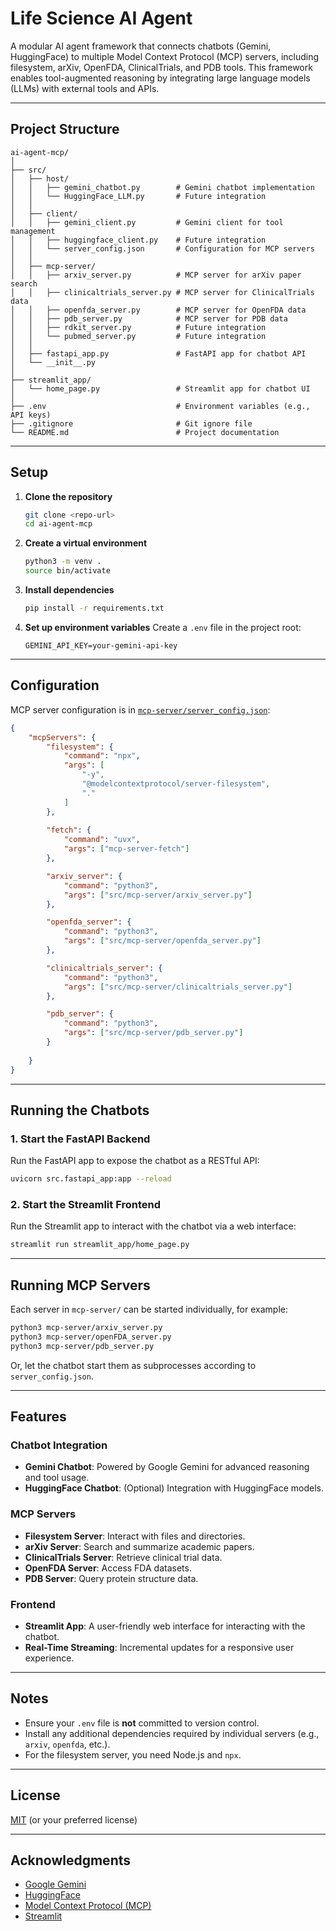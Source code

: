 # Life Science AI Agent

A modular AI agent framework that connects chatbots (Gemini, HuggingFace) to multiple Model Context Protocol (MCP) servers, including filesystem, arXiv, OpenFDA, ClinicalTrials, and PDB tools. This framework enables tool-augmented reasoning by integrating large language models (LLMs) with external tools and APIs.

---

## Project Structure

```
ai-agent-mcp/
│
├── src/
│   ├── host/
│   │   ├── gemini_chatbot.py        # Gemini chatbot implementation
│   │   └── HuggingFace_LLM.py       # Future integration
│   │
│   ├── client/
│   │   ├── gemini_client.py         # Gemini client for tool management
│   │   ├── huggingface_client.py    # Future integration
│   │   └── server_config.json       # Configuration for MCP servers
│   │
│   ├── mcp-server/
│   │   ├── arxiv_server.py          # MCP server for arXiv paper search
│   │   ├── clinicaltrials_server.py # MCP server for ClinicalTrials data
│   │   ├── openfda_server.py        # MCP server for OpenFDA data
│   │   ├── pdb_server.py            # MCP server for PDB data
│   │   ├── rdkit_server.py          # Future integration
│   │   └── pubmed_server.py         # Future integration
│   │
│   ├── fastapi_app.py               # FastAPI app for chatbot API
│   └── __init__.py
│
├── streamlit_app/
│   └── home_page.py                 # Streamlit app for chatbot UI
│
├── .env                             # Environment variables (e.g., API keys)
├── .gitignore                       # Git ignore file
└── README.md                        # Project documentation
```


---

## Setup

1. **Clone the repository**
    ```sh
    git clone <repo-url>
    cd ai-agent-mcp
    ```

2. **Create a virtual environment**
    ```sh
    python3 -m venv .
    source bin/activate
    ```

3. **Install dependencies**
    ```sh
    pip install -r requirements.txt
    ```

4. **Set up environment variables**
    Create a `.env` file in the project root:
    ```
    GEMINI_API_KEY=your-gemini-api-key
    ```

---

## Configuration

MCP server configuration is in [`mcp-server/server_config.json`](src/client/server_config.json):

```json
{
    "mcpServers": {
        "filesystem": {
            "command": "npx",
            "args": [
                "-y",
                "@modelcontextprotocol/server-filesystem",
                "."
            ]
        },
        
        "fetch": {
            "command": "uvx",
            "args": ["mcp-server-fetch"]
        },

        "arxiv_server": {
            "command": "python3",
            "args": ["src/mcp-server/arxiv_server.py"]
        },

        "openfda_server": {
            "command": "python3",
            "args": ["src/mcp-server/openfda_server.py"]
        },

        "clinicaltrials_server": {
            "command": "python3",
            "args": ["src/mcp-server/clinicaltrials_server.py"]
        },

        "pdb_server": {
            "command": "python3",
            "args": ["src/mcp-server/pdb_server.py"]
        }
        
    }
}
```

---

## Running the Chatbots

### 1. Start the FastAPI Backend
Run the FastAPI app to expose the chatbot as a RESTful API:
```sh
uvicorn src.fastapi_app:app --reload
```

### 2. Start the Streamlit Frontend
Run the Streamlit app to interact with the chatbot via a web interface:
```sh
streamlit run streamlit_app/home_page.py
```

---

## Running MCP Servers

Each server in `mcp-server/` can be started individually, for example:

```sh
python3 mcp-server/arxiv_server.py
python3 mcp-server/openFDA_server.py
python3 mcp-server/pdb_server.py
```

Or, let the chatbot start them as subprocesses according to `server_config.json`.

---

## Features

### Chatbot Integration
- **Gemini Chatbot**: Powered by Google Gemini for advanced reasoning and tool usage.
- **HuggingFace Chatbot**: (Optional) Integration with HuggingFace models.

### MCP Servers
- **Filesystem Server**: Interact with files and directories.
- **arXiv Server**: Search and summarize academic papers.
- **ClinicalTrials Server**: Retrieve clinical trial data.
- **OpenFDA Server**: Access FDA datasets.
- **PDB Server**: Query protein structure data.

### Frontend
- **Streamlit App**: A user-friendly web interface for interacting with the chatbot.
- **Real-Time Streaming**: Incremental updates for a responsive user experience.

---

## Notes

- Ensure your `.env` file is **not** committed to version control.
- Install any additional dependencies required by individual servers (e.g., `arxiv`, `openfda`, etc.).
- For the filesystem server, you need Node.js and `npx`.

---

## License

[MIT](LICENSE) (or your preferred license)

---

## Acknowledgments

- [Google Gemini](https://ai.google.dev/)
- [HuggingFace](https://huggingface.co/)
- [Model Context Protocol (MCP)](https://github.com/modelcontextprotocol)
- [Streamlit](https://streamlit.io)